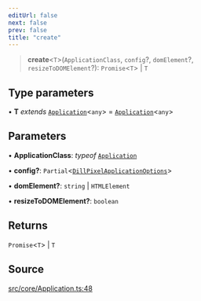 ```yaml
---
editUrl: false
next: false
prev: false
title: "create"
---
```


> **create**\<`T`\>(`ApplicationClass`, `config`?, `domElement`?, `resizeToDOMElement`?): `Promise`\<`T`\> \| `T`

## Type parameters

• **T** *extends* [`Application`](/api/classes/application/)\<`any`\> = [`Application`](/api/classes/application/)\<`any`\>

## Parameters

• **ApplicationClass**: *typeof* [`Application`](/api/classes/application/)

• **config?**: `Partial`\<[`DillPixelApplicationOptions`](/api/interfaces/dillpixelapplicationoptions/)\>

• **domElement?**: `string` \| `HTMLElement`

• **resizeToDOMElement?**: `boolean`

## Returns

`Promise`\<`T`\> \| `T`

## Source

[src/core/Application.ts:48](https://github.com/relishinc/dill-pixel/blob/c79d8e8552aaa0f13a29535c819ae67d025b4669/src/core/Application.ts#L48)
